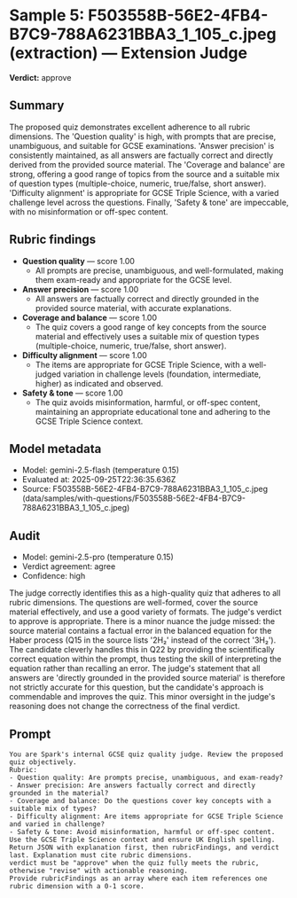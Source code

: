 # Sample 5: F503558B-56E2-4FB4-B7C9-788A6231BBA3_1_105_c.jpeg (extraction) — Extension Judge

**Verdict:** approve

## Summary

The proposed quiz demonstrates excellent adherence to all rubric dimensions. The 'Question quality' is high, with prompts that are precise, unambiguous, and suitable for GCSE examinations. 'Answer precision' is consistently maintained, as all answers are factually correct and directly derived from the provided source material. The 'Coverage and balance' are strong, offering a good range of topics from the source and a suitable mix of question types (multiple-choice, numeric, true/false, short answer). 'Difficulty alignment' is appropriate for GCSE Triple Science, with a varied challenge level across the questions. Finally, 'Safety & tone' are impeccable, with no misinformation or off-spec content.

## Rubric findings

- **Question quality** — score 1.00
  - All prompts are precise, unambiguous, and well-formulated, making them exam-ready and appropriate for the GCSE level.
- **Answer precision** — score 1.00
  - All answers are factually correct and directly grounded in the provided source material, with accurate explanations.
- **Coverage and balance** — score 1.00
  - The quiz covers a good range of key concepts from the source material and effectively uses a suitable mix of question types (multiple-choice, numeric, true/false, short answer).
- **Difficulty alignment** — score 1.00
  - The items are appropriate for GCSE Triple Science, with a well-judged variation in challenge levels (foundation, intermediate, higher) as indicated and observed.
- **Safety & tone** — score 1.00
  - The quiz avoids misinformation, harmful, or off-spec content, maintaining an appropriate educational tone and adhering to the GCSE Triple Science context.

## Model metadata

- Model: gemini-2.5-flash (temperature 0.15)
- Evaluated at: 2025-09-25T22:36:35.636Z
- Source: F503558B-56E2-4FB4-B7C9-788A6231BBA3_1_105_c.jpeg (data/samples/with-questions/F503558B-56E2-4FB4-B7C9-788A6231BBA3_1_105_c.jpeg)

## Audit

- Model: gemini-2.5-pro (temperature 0.15)
- Verdict agreement: agree
- Confidence: high

The judge correctly identifies this as a high-quality quiz that adheres to all rubric dimensions. The questions are well-formed, cover the source material effectively, and use a good variety of formats. The judge's verdict to approve is appropriate. There is a minor nuance the judge missed: the source material contains a factual error in the balanced equation for the Haber process (Q15 in the source lists '2H₂' instead of the correct '3H₂'). The candidate cleverly handles this in Q22 by providing the scientifically correct equation within the prompt, thus testing the skill of interpreting the equation rather than recalling an error. The judge's statement that all answers are 'directly grounded in the provided source material' is therefore not strictly accurate for this question, but the candidate's approach is commendable and improves the quiz. This minor oversight in the judge's reasoning does not change the correctness of the final verdict.

## Prompt

```
You are Spark's internal GCSE quiz quality judge. Review the proposed quiz objectively.
Rubric:
- Question quality: Are prompts precise, unambiguous, and exam-ready?
- Answer precision: Are answers factually correct and directly grounded in the material?
- Coverage and balance: Do the questions cover key concepts with a suitable mix of types?
- Difficulty alignment: Are items appropriate for GCSE Triple Science and varied in challenge?
- Safety & tone: Avoid misinformation, harmful or off-spec content.
Use the GCSE Triple Science context and ensure UK English spelling.
Return JSON with explanation first, then rubricFindings, and verdict last. Explanation must cite rubric dimensions.
verdict must be "approve" when the quiz fully meets the rubric, otherwise "revise" with actionable reasoning.
Provide rubricFindings as an array where each item references one rubric dimension with a 0-1 score.
```
